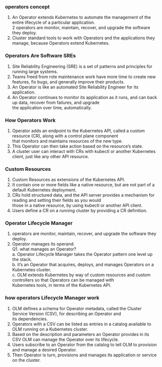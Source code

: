 ### operators concept  
1. An Operator extends Kubernetes to automate the management of the entire lifecycle
of a particular application.   
2 operators are monitor, maintain, recover, and upgrade the software they deploy.     
3. Cluster standard tools to work with Operators and the applications they manage, because Operators extend Kubernetes.   


### Operators Are Software SREs
1. Site Reliability Engineering (SRE) is a set of patterns and principles for running large systems.     
2. Teams freed from rote maintenance work have more time to create new features, fix bugs, and generally improve their products.     
3. An Operator is like an automated Site Reliability Engineer for its application.   
4. An Operator continues to monitor its application as it runs, and can back up data, recover from failures, and upgrade  
the application over time, automatically.      

### How Operators Work   
1. Operator adds an endpoint to the Kubernetes API, called a custom resource (CR), along with a control plane component   
that monitors and maintains resources of the new type.    
2. This Operator can then take action based on the resource’s state.  
3. A cluster user can interact with CRs with kubectl or another Kubernetes client, just like any other API resource.   

### Custom Resources   
1. Custom Resources as extensions of the Kubernetes API.  
2. It contain one or more fields like a native resource, but are not part of a default Kubernetes deployment.    
3. CRs hold structured data, and the API server provides a mechanism for reading and setting their fields as you would   
those in a native resource, by using kubectl or another API client.  
4. Users define a CR on a running cluster by providing a CR definition.    

### Operator Lifecycle Manager  
1. operators are monitor, maintain, recover, and upgrade the software they deploy.  
2. Operator manages its operand.    
Q1. what manages an Operator?     
a. Operator Lifecycle Manager takes the Operator pattern one level up the stack.  
b. it’s an Operator that acquires, deploys, and manages Operators on a Kubernetes cluster.   
c. OLM extends Kubernetes by way of custom resources and custom controllers so that Operators can be managed with   
Kubernetes tools, in terms of the Kubernetes API.   

### how operators Lifecycle Manager  work     
1. OLM defines a schema for Operator metadata, called the Cluster Service Version (CSV), for describing an Operator and       
its dependencies.   
2. Operators with a CSV can be listed as entries in a catalog available to OLM running on a Kubernetes cluster.    
3. Based on the description and parameters an Operator provides in its CSV  OLM can manage the Operator over its lifecycle.   
4. Users subscribe to an Operator from the catalog to tell OLM to provision and manage a desired Operator.   
5. Then Operator is turn, provisions and manages its application or service on the cluster.       


